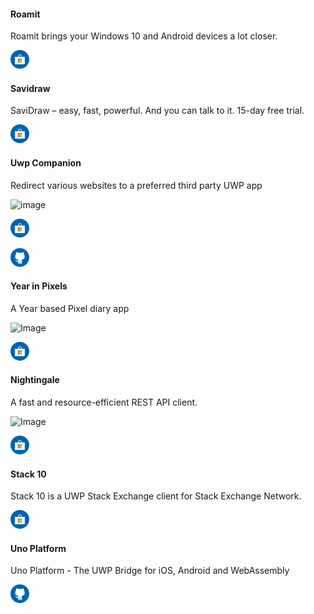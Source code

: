 #### Roamit
Roamit brings your Windows 10 and Android devices a lot closer.

[![Microsoft Store](icons/msstore.png)](https://www.microsoft.com/store/apps/9nrdffns92g1)

#### Savidraw
SaviDraw – easy, fast, powerful. And you can talk to it. 15-day free trial.

[![Microsoft Store](icons/msstore.png)](https://www.microsoft.com/store/apps/9wzdncrdnkvb)

#### Uwp Companion
Redirect various websites to a preferred third party UWP app

![image](https://miro.medium.com/max/1179/1*Vo4SpVbTIkOv9ToN0F1qTA.png)

[![Microsoft Store](icons/msstore.png)](https://chrome.google.com/webstore/detail/uwp-companion-beta/egfgdliklfgpmdjfofbmhmoejdhehani)

[![GitHub](icons/github.png)](https://github.com/Arlodotexe/UWP-Companion)

#### Year in Pixels
A Year based Pixel diary app

![Image](http://valleysoftware.com.au/wp-content/uploads/2018/11/2018-11-06-4.png)

[![Microsoft Store](icons/msstore.png)](https://www.microsoft.com/store/apps/9PN9BC89FCM0) 

#### Nightingale
A fast and resource-efficient REST API client.

![Image](https://bn1305files.storage.live.com/y4mc94a8nRLMn0hiZ1sDFGcBQaMDNAjyXUIf0hUgHZBTIdoEwr1xQNxEIhyoNxQ6D441HCYJuOU5pwW3cbZN_iJCeljt3MJcrZUg2jNQf9uKkYHWsSuUOMPjWDnKx2UoDCiJKQNMkk8dp1MmgyphQerO7RCjf1z1zz0tCfr7_0QA_NGvPqOBk7vbZdcVTaKpkQJ4JalNbrHS1EU9d_s7QZZXg/hero3.png?psid=1&width=480&height=270)

[![Microsoft Store](icons/msstore.png)](https://www.microsoft.com/store/apps/9n2t6f9f5zdn)

#### Stack 10
Stack 10 is a UWP Stack Exchange client for Stack Exchange Network.

[![Microsoft Store](icons/msstore.png)](https://www.microsoft.com/store/apps/9nblggh5361b)

#### Uno Platform
Uno Platform - The UWP Bridge for iOS, Android and WebAssembly

[![GitHub](icons/github.png)](https://github.com/nventive/Uno)